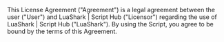 This License Agreement ("Agreement") is a legal agreement between the user ("User") and LuaShark | Script Hub ("Licensor") regarding the use of LuaShark | Script Hub ("LuaShark"). By using the Script, you agree to be bound by the terms of this Agreement.
